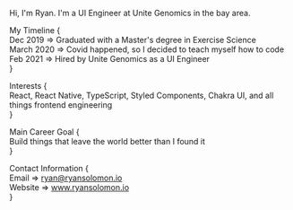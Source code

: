 Hi, I'm Ryan. I'm a UI Engineer at Unite Genomics in the bay area. 

My Timeline {
<br>
Dec 2019 => Graduated with a Master's degree in Exercise Science
<br>
March 2020 => Covid happened, so I decided to teach myself how to code
<br>
Feb 2021 => Hired by Unite Genomics as a UI Engineer
<br>
}

Interests {
<br>
React, React Native, TypeScript, Styled Components, Chakra UI, and all things frontend engineering
<br>
}

Main Career Goal {
<br>
Build things that leave the world better than I found it
<br>
}

Contact Information {
<br>
Email => ryan@ryansolomon.io
<br>
Website => www.ryansolomon.io
<br>
}

<!---
Ryan-Solomon/Ryan-Solomon is a ✨ special ✨ repository because its `README.md` (this file) appears on your GitHub profile.
You can click the Preview link to take a look at your changes.
--->
